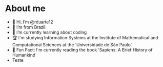 # About me

- 👋 Hi, I’m @rduarte12
- 🚩 I’m from Brazil
- 🌱 I’m currently learning about coding
- 🏆 I'm studying Information Systems at the Institute of Mathematical and Computational Sciences at the 'Universidade de São Paulo'
- 📖 Fun Fact: I'm currently reading the book 'Sapiens: A Brief History of Humankind'
- Teste

<!---
rduarte12/rduarte12 is a ✨ special ✨ repository because its `README.md` (this file) appears on your GitHub profile.
You can click the Preview link to take a look at your changes.
--->
